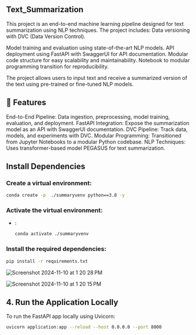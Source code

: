 ## Text_Summarization 
This project is an end-to-end machine learning pipeline designed for text summarization using NLP techniques. The project includes:
Data versioning with DVC (Data Version Control).

Model training and evaluation using state-of-the-art NLP models.
API deployment using FastAPI with SwaggerUI for API documentation.
Modular code structure for easy scalability and maintainability.
Notebook to modular programming transition for reproducibility.

The project allows users to input text and receive a summarized version of the text using pre-trained or fine-tuned NLP models.

## 🚀 Features
End-to-End Pipeline: Data ingestion, preprocessing, model training, evaluation, and deployment.
FastAPI Integration: Expose the summarization model as an API with SwaggerUI documentation.
DVC Pipeline: Track data, models, and experiments with DVC.
Modular Programming: Transitioned from Jupyter Notebooks to a modular Python codebase.
NLP Techniques: Uses transformer-based model PEGASUS for text summarization.


## Install Dependencies

### Create a virtual environment:
```bash
conda create -p  ./summaryvenv python==3.8 -y  
```

### Activate the virtual environment:

- :
    ```bash
  conda activate ./summaryvenv
    ```

### Install the required dependencies:
```bash
pip install -r requirements.txt
```
![Screenshot 2024-11-10 at 1 20 28 PM](https://github.com/user-attachments/assets/00873056-dc88-4ec4-a7eb-bfed281d51e5)

![Screenshot 2024-11-10 at 1 20 15 PM](https://github.com/user-attachments/assets/287c83ac-6ba2-4c94-8470-73b136784bbc)



## 4. Run the Application Locally

To run the FastAPI app locally using Uvicorn:
```bash
uvicorn application:app --reload --host 0.0.0.0 --port 8000
